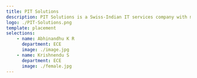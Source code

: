 ```yaml
---
title: PIT Solutions
description: PIT Solutions is a Swiss-Indian IT services company with many years on experience in building complex applications
logo: ./PIT-Solutions.png
template: placement
selections:
    - name: Abhinandhu K R
      department: ECE
      image: ./image.jpg
    - name: Krishnendu S
      department: ECE
      image: ./female.jpg
---
```

